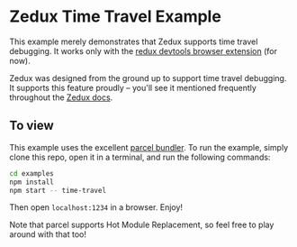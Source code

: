# Zedux Time Travel Example

This example merely demonstrates that Zedux supports time travel debugging. It works only with the [redux devtools browser extension](https://github.com/zalmoxisus/redux-devtools-extension) (for now).

Zedux was designed from the ground up to support time travel debugging. It supports this feature proudly &ndash; you'll see it mentioned frequently throughout the [Zedux docs](https://bowheart.github.io/zedux/docs/overview).

## To view

This example uses the excellent [parcel bundler](https://parceljs.org). To run the example, simply clone this repo, open it in a terminal, and run the following commands:

```bash
cd examples
npm install
npm start -- time-travel
```

Then open `localhost:1234` in a browser. Enjoy!

Note that parcel supports Hot Module Replacement, so feel free to play around with that too!
